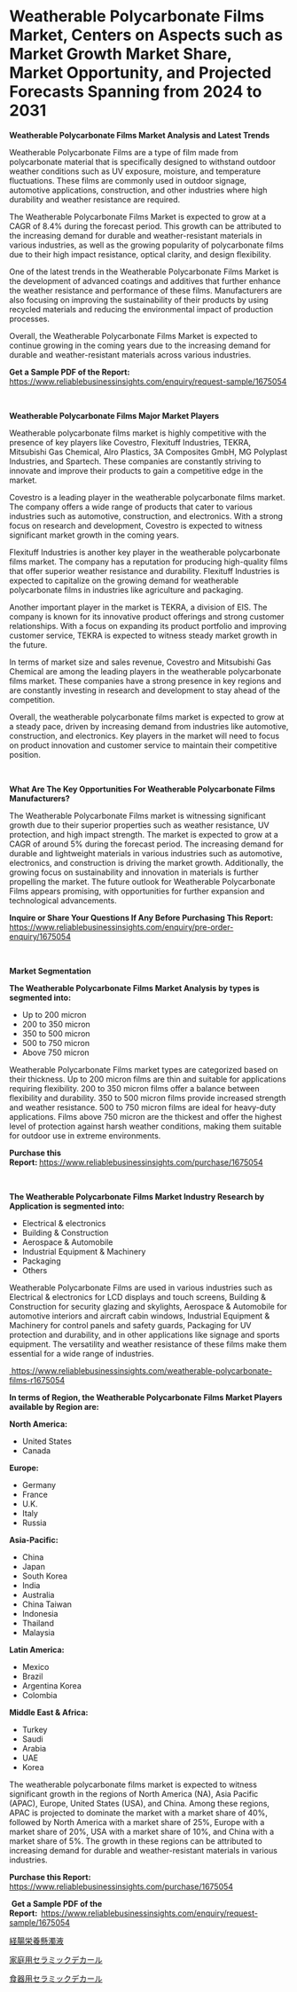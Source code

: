 <p><h1>Weatherable Polycarbonate Films Market, Centers on Aspects such as Market Growth Market Share, Market Opportunity, and Projected Forecasts Spanning from 2024 to 2031</h1></p><p><strong>Weatherable Polycarbonate Films Market Analysis and Latest Trends</strong></p>
<p><p>Weatherable Polycarbonate Films are a type of film made from polycarbonate material that is specifically designed to withstand outdoor weather conditions such as UV exposure, moisture, and temperature fluctuations. These films are commonly used in outdoor signage, automotive applications, construction, and other industries where high durability and weather resistance are required.</p><p>The Weatherable Polycarbonate Films Market is expected to grow at a CAGR of 8.4% during the forecast period. This growth can be attributed to the increasing demand for durable and weather-resistant materials in various industries, as well as the growing popularity of polycarbonate films due to their high impact resistance, optical clarity, and design flexibility.</p><p>One of the latest trends in the Weatherable Polycarbonate Films Market is the development of advanced coatings and additives that further enhance the weather resistance and performance of these films. Manufacturers are also focusing on improving the sustainability of their products by using recycled materials and reducing the environmental impact of production processes.</p><p>Overall, the Weatherable Polycarbonate Films Market is expected to continue growing in the coming years due to the increasing demand for durable and weather-resistant materials across various industries.</p></p>
<p><strong>Get a Sample PDF of the Report:&nbsp;</strong> <a href="https://www.reliablebusinessinsights.com/enquiry/request-sample/1675054">https://www.reliablebusinessinsights.com/enquiry/request-sample/1675054</a></p>
<p>&nbsp;</p>
<p><strong>Weatherable Polycarbonate Films Major Market Players</strong></p>
<p><p>Weatherable polycarbonate films market is highly competitive with the presence of key players like Covestro, Flexituff Industries, TEKRA, Mitsubishi Gas Chemical, Alro Plastics, 3A Composites GmbH, MG Polyplast Industries, and Spartech. These companies are constantly striving to innovate and improve their products to gain a competitive edge in the market.</p><p>Covestro is a leading player in the weatherable polycarbonate films market. The company offers a wide range of products that cater to various industries such as automotive, construction, and electronics. With a strong focus on research and development, Covestro is expected to witness significant market growth in the coming years.</p><p>Flexituff Industries is another key player in the weatherable polycarbonate films market. The company has a reputation for producing high-quality films that offer superior weather resistance and durability. Flexituff Industries is expected to capitalize on the growing demand for weatherable polycarbonate films in industries like agriculture and packaging.</p><p>Another important player in the market is TEKRA, a division of EIS. The company is known for its innovative product offerings and strong customer relationships. With a focus on expanding its product portfolio and improving customer service, TEKRA is expected to witness steady market growth in the future.</p><p>In terms of market size and sales revenue, Covestro and Mitsubishi Gas Chemical are among the leading players in the weatherable polycarbonate films market. These companies have a strong presence in key regions and are constantly investing in research and development to stay ahead of the competition.</p><p>Overall, the weatherable polycarbonate films market is expected to grow at a steady pace, driven by increasing demand from industries like automotive, construction, and electronics. Key players in the market will need to focus on product innovation and customer service to maintain their competitive position.</p></p>
<p>&nbsp;</p>
<p><strong>What Are The Key Opportunities For Weatherable Polycarbonate Films Manufacturers?</strong></p>
<p><p>The Weatherable Polycarbonate Films market is witnessing significant growth due to their superior properties such as weather resistance, UV protection, and high impact strength. The market is expected to grow at a CAGR of around 5% during the forecast period. The increasing demand for durable and lightweight materials in various industries such as automotive, electronics, and construction is driving the market growth. Additionally, the growing focus on sustainability and innovation in materials is further propelling the market. The future outlook for Weatherable Polycarbonate Films appears promising, with opportunities for further expansion and technological advancements.</p></p>
<p><strong>Inquire or Share Your Questions If Any Before Purchasing This Report:</strong> <a href="https://www.reliablebusinessinsights.com/enquiry/pre-order-enquiry/1675054">https://www.reliablebusinessinsights.com/enquiry/pre-order-enquiry/1675054</a></p>
<p>&nbsp;</p>
<p><strong>Market Segmentation</strong></p>
<p><strong>The Weatherable Polycarbonate Films Market Analysis by types is segmented into:</strong></p>
<p><ul><li>Up to 200 micron</li><li>200 to 350 micron</li><li>350 to 500 micron</li><li>500 to 750 micron</li><li>Above 750 micron</li></ul></p>
<p><p>Weatherable Polycarbonate Films market types are categorized based on their thickness. Up to 200 micron films are thin and suitable for applications requiring flexibility. 200 to 350 micron films offer a balance between flexibility and durability. 350 to 500 micron films provide increased strength and weather resistance. 500 to 750 micron films are ideal for heavy-duty applications. Films above 750 micron are the thickest and offer the highest level of protection against harsh weather conditions, making them suitable for outdoor use in extreme environments.</p></p>
<p><strong>Purchase this Report:&nbsp;</strong><a href="https://www.reliablebusinessinsights.com/purchase/1675054">https://www.reliablebusinessinsights.com/purchase/1675054</a></p>
<p>&nbsp;</p>
<p><strong>The Weatherable Polycarbonate Films Market Industry Research by Application is segmented into:</strong></p>
<p><ul><li>Electrical & electronics</li><li>Building & Construction</li><li>Aerospace & Automobile</li><li>Industrial Equipment & Machinery</li><li>Packaging</li><li>Others</li></ul></p>
<p><p>Weatherable Polycarbonate Films are used in various industries such as Electrical & electronics for LCD displays and touch screens, Building & Construction for security glazing and skylights, Aerospace & Automobile for automotive interiors and aircraft cabin windows, Industrial Equipment & Machinery for control panels and safety guards, Packaging for UV protection and durability, and in other applications like signage and sports equipment. The versatility and weather resistance of these films make them essential for a wide range of industries.</p></p>
<p><a href="https://www.reliablebusinessinsights.com/weatherable-polycarbonate-films-r1675054">&nbsp;https://www.reliablebusinessinsights.com/weatherable-polycarbonate-films-r1675054</a></p>
<p><strong>In terms of Region, the Weatherable Polycarbonate Films Market Players available by Region are:</strong></p>
<p>
    <p> <strong> North America: </strong>
        <ul>
            <li>United States</li>
            <li>Canada</li>
        </ul>
        </p> 
    <p> <strong> Europe: </strong>
        <ul>
            <li>Germany</li>
            <li>France</li>
            <li>U.K.</li>
            <li>Italy</li>
            <li>Russia</li>
        </ul>
        </p> 
    <p> <strong> Asia-Pacific: </strong>
        <ul>
            <li>China</li>
            <li>Japan</li>
            <li>South Korea</li>
            <li>India</li>
            <li>Australia</li>
            <li>China Taiwan</li>
            <li>Indonesia</li>
            <li>Thailand</li>
            <li>Malaysia</li>
        </ul>
        </p> 
    <p> <strong> Latin America: </strong>
        <ul>
            <li>Mexico</li>
            <li>Brazil</li>
            <li>Argentina Korea</li>
            <li>Colombia</li>
        </ul>
        </p> 
    <p> <strong> Middle East & Africa: </strong>
        <ul>
            <li>Turkey</li>
            <li>Saudi</li>
            <li>Arabia</li>
            <li>UAE</li>
            <li>Korea</li>
        </ul>
    </p>
    </p>
<p><p>The weatherable polycarbonate films market is expected to witness significant growth in the regions of North America (NA), Asia Pacific (APAC), Europe, United States (USA), and China. Among these regions, APAC is projected to dominate the market with a market share of 40%, followed by North America with a market share of 25%, Europe with a market share of 20%, USA with a market share of 10%, and China with a market share of 5%. The growth in these regions can be attributed to increasing demand for durable and weather-resistant materials in various industries.</p></p>
<p><strong>Purchase this Report: </strong><a href="https://www.reliablebusinessinsights.com/purchase/1675054">https://www.reliablebusinessinsights.com/purchase/1675054</a></p>
<p>&nbsp;<strong>Get a Sample PDF of the Report:&nbsp;&nbsp;</strong><a href="https://www.reliablebusinessinsights.com/enquiry/request-sample/1675054">https://www.reliablebusinessinsights.com/enquiry/request-sample/1675054</a></p>
<p><strong></strong></p>
<p><p><a href="https://medium.com/@kyaorris56456/2024%E5%B9%B4%E3%81%8B%E3%82%892031%E5%B9%B4%E3%81%BE%E3%81%A7%E3%81%AE%E6%9C%9F%E9%96%93%E3%81%AB%E4%BA%88%E6%B8%AC%E3%81%95%E3%82%8C%E3%82%8B%E7%B5%8C%E5%8F%A3%E6%A0%84%E9%A4%8A%E6%B6%B2%E5%B8%82%E5%A0%B4%E3%81%AE%E3%83%88%E3%83%AC%E3%83%B3%E3%83%89%E3%81%A8%E5%B8%82%E5%A0%B4%E5%88%86%E6%9E%90-37b10133ba3c">経腸栄養懸濁液</a></p><p><a href="https://github.com/deonnorth8/Market-Research-Report-List-1/blob/main/8255944107220.md">家庭用セラミックデカール</a></p><p><a href="https://github.com/LizaHeller2023/Market-Research-Report-List-1/blob/main/7223987107221.md">食器用セラミックデカール</a></p></p>